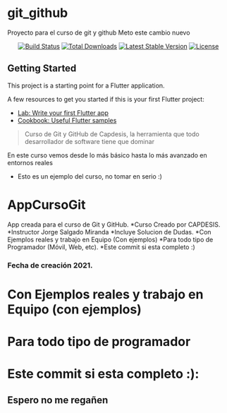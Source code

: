 # git_github

Proyecto para el curso de git y github
Meto este cambio nuevo

<p align="center">
<a href="https://travis-ci.org/laravel/framework"><img src="https://travis-ci.org/laravel/framework.svg" alt="Build Status"></a>
<a href="https://packagist.org/packages/laravel/framework"><img src="https://img.shields.io/packagist/dt/laravel/framework" alt="Total Downloads"></a>
<a href="https://packagist.org/packages/laravel/framework"><img src="https://img.shields.io/packagist/v/laravel/framework" alt="Latest Stable Version"></a>
<a href="https://packagist.org/packages/laravel/framework"><img src="https://img.shields.io/packagist/l/laravel/framework" alt="License"></a>
</p>

## Getting Started

This project is a starting point for a Flutter application.

A few resources to get you started if this is your first Flutter project:

- [Lab: Write your first Flutter app](https://flutter.dev/docs/get-started/codelab)
- [Cookbook: Useful Flutter samples](https://flutter.dev/docs/cookbook)

> Curso de Git y GitHub de Capdesis, la herramienta que todo desarrollador de software tiene que dominar
> 
En este curso vemos desde lo más básico hasta lo más avanzado en entornos reales
* Esto es un ejemplo del curso, no tomar en serio :)

# AppCursoGit
App creada para el curso de Git y GitHub.
*Curso Creado por CAPDESIS.
*Instructor Jorge Salgado Miranda
*Incluye Solucion de Dudas.
*Con Ejemplos reales y trabajo en Equipo (Con ejemplos)
*Para todo tipo de Programador (Móvil, Web, etc).
*Este commit si esta completo :)
### Fecha de creación 2021.
# Con Ejemplos reales y trabajo en Equipo (con ejemplos)
# Para todo tipo de programador
# Este commit si esta completo :):
## Espero no me regañen
